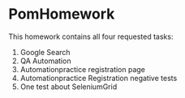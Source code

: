 # PomHomework
This homework contains all four requested tasks: 
1) Google Search 
2) QA Automation 
3) Automationpractice registration page 
4) Automationpractice Registration negative tests 
5) One test about SeleniumGrid
